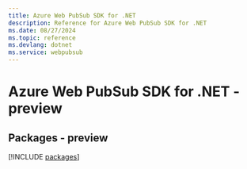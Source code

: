 ```yaml
---
title: Azure Web PubSub SDK for .NET
description: Reference for Azure Web PubSub SDK for .NET
ms.date: 08/27/2024
ms.topic: reference
ms.devlang: dotnet
ms.service: webpubsub
---
```

# Azure Web PubSub SDK for .NET - preview
## Packages - preview
[!INCLUDE [packages](web-pubsub-index.md)]